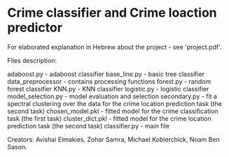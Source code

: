 # Crime classifier and Crime loaction predictor

For elaborated explanation in Hebrew about the project - see 'project.pdf'.

Files description:

adaboost.py - adaboost classifier
base_line.py - basic tree classifier
data_preprocessor - contains processing functions
forest.py - random forest classifier
KNN.py - KNN classifier
logistic.py - logistic classifier
model_selection.py - model evaluation and selection
secondary.py - fit a spectral clustering over the data for the crime location prediction task (the second task)
chosen_model.pkl - fitted model for the crime classification task (the first task)
cluster_dict.pkl - fitted model for the crime location prediction task (the second task)
classifier.py - main file

Creators: Avishai Elmakies, Zohar Samra, Michael Koblerchick, Noam Ben Sason.
